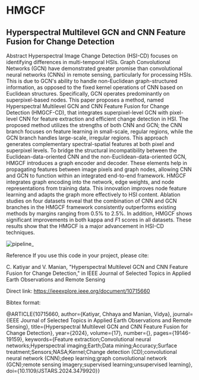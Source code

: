 # HMGCF
## Hyperspectral Multilevel GCN and CNN Feature Fusion for Change Detection

Abstract
Hyperspectral Image Change Detection (HSI-CD) focuses on identifying differences in multi-temporal HSIs. Graph Convolutional Networks (GCN) have demonstrated greater promise than convolutional neural networks (CNNs) in remote sensing, particularly for processing HSIs. This is due to GCN's ability to handle non-Euclidean graph-structured information, as opposed to the fixed kernel operations of CNN based on Euclidean structures. Specifically, GCN operates predominantly on superpixel-based nodes. This paper proposes a method, named Hyperspectral Multilevel GCN and CNN Feature Fusion for Change Detection (HMGCF-CD), that integrates superpixel-level GCN with pixel-level CNN for feature extraction and efficient change detection in HSI. The proposed method utilizes the strengths of both CNN and GCN; the CNN branch focuses on feature learning in small-scale, regular regions, while the GCN branch handles large-scale, irregular regions. This approach generates complementary spectral-spatial features at both pixel and superpixel levels. To bridge the structural incompatibility between the Euclidean-data-oriented CNN and the non-Euclidean-data-oriented GCN, HMGCF introduces a graph encoder and decoder. These elements help in propagating features between image pixels and graph nodes, allowing CNN and GCN to function within an integrated end-to-end framework. HMGCF integrates graph encoding into the network, edge weights, and node representations from training data. This innovation improves node feature learning and adapts the graph more effectively to HSI content. Ablation studies on four datasets reveal that the combination of CNN and GCN branches in the HMGCF framework consistently outperforms existing methods by margins ranging from $0.5\%$ to $2.5\%$. In addition, HMGCF shows significant improvements in both kappa and $F1$ scores in all datasets. These results show that the HMGCF is a major advancement in HSI-CD techniques.

![pipeline_](https://github.com/user-attachments/assets/7587b934-425f-4698-b122-f897a1296595)


Reference
If you use this code in your project, please cite:

C. Katiyar and V. Manian, "Hyperspectral Multilevel GCN and CNN Feature Fusion for Change Detection," in IEEE Journal of Selected Topics in Applied Earth Observations and Remote Sensing

Direct link: https://ieeexplore.ieee.org/document/10715660

Bibtex format:

@ARTICLE{10715660,
  author={Katiyar, Chhaya and Manian, Vidya},
  journal={IEEE Journal of Selected Topics in Applied Earth Observations and Remote Sensing}, 
  title={Hyperspectral Multilevel GCN and CNN Feature Fusion for Change Detection}, 
  year={2024},
  volume={17},
  number={},
  pages={19146-19159},
  keywords={Feature extraction;Convolutional neural networks;Hyperspectral imaging;Earth;Data mining;Accuracy;Surface treatment;Sensors;NASA;Kernel;Change detection (CD);convolutional neural network (CNN);deep learning;graph convolutional network (GCN);remote sensing imagery;supervised learning;unsupervised learning},
  doi={10.1109/JSTARS.2024.3479920}}

